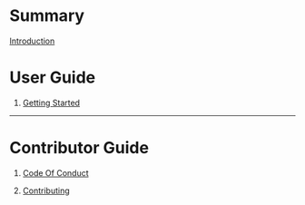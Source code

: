 # Summary

[Introduction](./introduction.md)

# User Guide

1. [Getting Started](./getting_started.md)

---

# Contributor Guide

1. [Code Of Conduct](./CODE_OF_CONDUCT.md)

2. [Contributing](./CONTRIBUTING.md)
